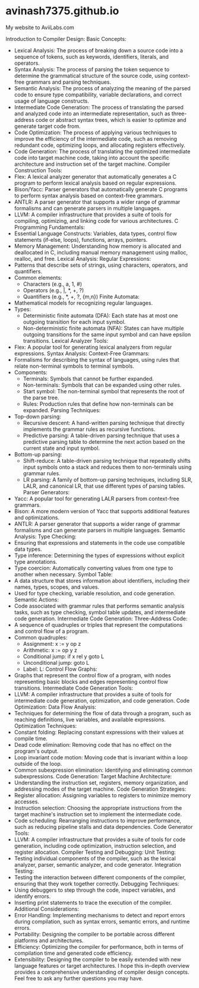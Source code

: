 # avinash7375.github.io
My website to AviiLabs.com

Introduction to Compiler Design:
Basic Concepts:
 * Lexical Analysis: The process of breaking down a source code into a sequence of tokens, such as keywords, identifiers, literals, and operators.
 * Syntax Analysis: The process of parsing the token sequence to determine the grammatical structure of the source code, using context-free grammars and parsing techniques.
 * Semantic Analysis: The process of analyzing the meaning of the parsed code to ensure type compatibility, variable declarations, and correct usage of language constructs.
 * Intermediate Code Generation: The process of translating the parsed and analyzed code into an intermediate representation, such as three-address code or abstract syntax trees, which is easier to optimize and generate target code from.
 * Code Optimization: The process of applying various techniques to improve the efficiency of the intermediate code, such as removing redundant code, optimizing loops, and allocating registers effectively.
 * Code Generation: The process of translating the optimized intermediate code into target machine code, taking into account the specific architecture and instruction set of the target machine.
Compiler Construction Tools:
 * Flex: A lexical analyzer generator that automatically generates a C program to perform lexical analysis based on regular expressions.
 * Bison/Yacc: Parser generators that automatically generate C programs to perform syntax analysis based on context-free grammars.
 * ANTLR: A parser generator that supports a wider range of grammar formalisms and can generate parsers in multiple languages.
 * LLVM: A compiler infrastructure that provides a suite of tools for compiling, optimizing, and linking code for various architectures.
C Programming Fundamentals:
 * Essential Language Constructs: Variables, data types, control flow statements (if-else, loops), functions, arrays, pointers.
 * Memory Management: Understanding how memory is allocated and deallocated in C, including manual memory management using malloc, realloc, and free.
Lexical Analysis:
Regular Expressions:
 * Patterns that describe sets of strings, using characters, operators, and quantifiers.
 * Common elements:
   * Characters (e.g., a, 1, #)
   * Operators (e.g., |, *, +, ?)
   * Quantifiers (e.g., *, +, ?, {m,n})
Finite Automata:
 * Mathematical models for recognizing regular languages.
 * Types:
   * Deterministic finite automata (DFA): Each state has at most one outgoing transition for each input symbol.
   * Non-deterministic finite automata (NFA): States can have multiple outgoing transitions for the same input symbol and can have epsilon transitions.
Lexical Analyzer Tools:
 * Flex: A popular tool for generating lexical analyzers from regular expressions.
Syntax Analysis:
Context-Free Grammars:
 * Formalisms for describing the syntax of languages, using rules that relate non-terminal symbols to terminal symbols.
 * Components:
   * Terminals: Symbols that cannot be further expanded.
   * Non-terminals: Symbols that can be expanded using other rules.
   * Start symbol: The non-terminal symbol that represents the root of the parse tree.
   * Rules: Production rules that define how non-terminals can be expanded.
Parsing Techniques:
 * Top-down parsing:
   * Recursive descent: A hand-written parsing technique that directly implements the grammar rules as recursive functions.
   * Predictive parsing: A table-driven parsing technique that uses a predictive parsing table to determine the next action based on the current state and input symbol.
 * Bottom-up parsing:
   * Shift-reduce: A table-driven parsing technique that repeatedly shifts input symbols onto a stack and reduces them to non-terminals using grammar rules.
   * LR parsing: A family of bottom-up parsing techniques, including SLR, LALR, and canonical LR, that use different types of parsing tables.
Parser Generators:
 * Yacc: A popular tool for generating LALR parsers from context-free grammars.
 * Bison: A more modern version of Yacc that supports additional features and optimizations.
 * ANTLR: A parser generator that supports a wider range of grammar formalisms and can generate parsers in multiple languages.
Semantic Analysis:
Type Checking:
 * Ensuring that expressions and statements in the code use compatible data types.
 * Type inference: Determining the types of expressions without explicit type annotations.
 * Type coercion: Automatically converting values from one type to another when necessary.
Symbol Table:
 * A data structure that stores information about identifiers, including their names, types, scopes, and values.
 * Used for type checking, variable resolution, and code generation.
Semantic Actions:
 * Code associated with grammar rules that performs semantic analysis tasks, such as type checking, symbol table updates, and intermediate code generation.
Intermediate Code Generation:
Three-Address Code:
 * A sequence of quadruples or triples that represent the computations and control flow of a program.
 * Common quadruples:
   * Assignment: x := y op z
   * Arithmetic: x := op y z
   * Conditional jump: if x rel y goto L
   * Unconditional jump: goto L
   * Label: L:
Control Flow Graphs:
 * Graphs that represent the control flow of a program, with nodes representing basic blocks and edges representing control flow transitions.
Intermediate Code Generation Tools:
 * LLVM: A compiler infrastructure that provides a suite of tools for intermediate code generation, optimization, and code generation.
Code Optimization:
Data Flow Analysis:
 * Techniques for determining the flow of data through a program, such as reaching definitions, live variables, and available expressions.
Optimization Techniques:
 * Constant folding: Replacing constant expressions with their values at compile time.
 * Dead code elimination: Removing code that has no effect on the program's output.
 * Loop invariant code motion: Moving code that is invariant within a loop outside of the loop.
 * Common subexpression elimination: Identifying and eliminating common subexpressions.
Code Generation:
Target Machine Architecture:
 * Understanding the instruction set, registers, memory organization, and addressing modes of the target machine.
Code Generation Strategies:
 * Register allocation: Assigning variables to registers to minimize memory accesses.
 * Instruction selection: Choosing the appropriate instructions from the target machine's instruction set to implement the intermediate code.
 * Code scheduling: Rearranging instructions to improve performance, such as reducing pipeline stalls and data dependencies.
Code Generator Tools:
 * LLVM: A compiler infrastructure that provides a suite of tools for code generation, including code optimization, instruction selection, and register allocation.
Compiler Testing and Debugging:
Unit Testing:
 * Testing individual components of the compiler, such as the lexical analyzer, parser, semantic analyzer, and code generator.
Integration Testing:
 * Testing the interaction between different components of the compiler, ensuring that they work together correctly.
Debugging Techniques:
 * Using debuggers to step through the code, inspect variables, and identify errors.
 * Inserting print statements to trace the execution of the compiler.
Additional Considerations:
 * Error Handling: Implementing mechanisms to detect and report errors during compilation, such as syntax errors, semantic errors, and runtime errors.
 * Portability: Designing the compiler to be portable across different platforms and architectures.
 * Efficiency: Optimizing the compiler for performance, both in terms of compilation time and generated code efficiency.
 * Extensibility: Designing the compiler to be easily extended with new language features or target architectures.
I hope this in-depth overview provides a comprehensive understanding of compiler design concepts. Feel free to ask any further questions you may have.
